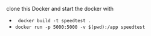 clone this Docker and start the docker with 

* ` docker build -t speedtest .`
* `docker run -p 5000:5000 -v $(pwd):/app speedtest`
